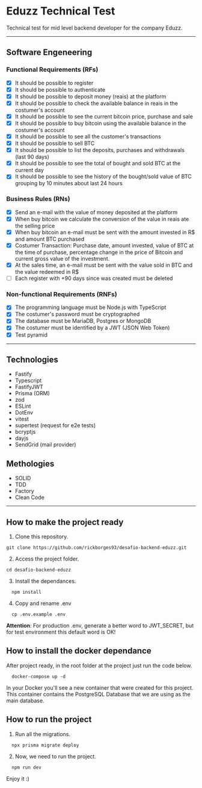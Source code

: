 # Eduzz Technical Test
 Technical test for mid level backend developer for the company Eduzz.

---

## Software Engeneering

### Functional Requirements (RFs)
- [x] It should be possible to register
- [x] It should be possible to authenticate
- [x] It should be possible to deposit money (reais) at the platform
- [x] It should be possible to check the available balance in reais in the costumer's account
- [x] It should be possible to see the current bitcoin price, purchase and sale
- [x] It should be possible to buy bitcoin using the available balance in the costumer's account
- [x] It should be possible to see all the customer's transactions 
- [x] It should be possible to sell BTC
- [x] It should be possible to list the deposits, purchases and withdrawals (last 90 days)
- [x] It should be possible to see the total of bought and sold BTC at the current day
- [x] It should be possible to see the history of the bought/sold value of BTC grouping by 10 minutes about last 24 hours

### Business Rules (RNs)
- [x] Send an e-mail with the value of money deposited at the platform 
- [x] When buy bitcoin we calculate the conversion of the value in reais ate the selling price 
- [x] When buy bitcoin an e-mail must be sent with the amount invested in R$ and amount BTC purchased
- [x] Costumer Transaction: Purchase date, amount invested, value of BTC at the time of purchase, percentage change in the price of Bitcoin and current gross value of the investment.
- [x] At the sales time, an e-mail must be sent with the value sold in BTC and the value redeemed in R$
- [ ] Each register with +90 days since was created must be deleted

### Non-functional Requirements (RNFs)
- [x] The programming language must be Node.js with TypeScript
- [x] The costumer's password must be cryptographed
- [x] The database must be MariaDB, Postgres or MongoDB
- [x] The costumer must be identified by a JWT (JSON Web Token)
- [x] Test pyramid

---

## Technologies
- Fastify
- Typescript
- FastifyJWT
- Prisma (ORM)
- zod
- ESLint
- DotEnv
- vitest
- supertest (request for e2e tests)
- bcryptjs
- dayjs
- SendGrid (mail provider)

## Methologies
- SOLID
- TDD
- Factory
- Clean Code

---
## How to make the project ready

1. Clone this repository.

```
git clone https://github.com/rickborges93/desafio-backend-eduzz.git
```

2. Access the project folder.

```
cd desafio-backend-eduzz
```

3. Install the dependances.
```
  npm install
```

4. Copy and rename .env
```
  cp .env.example .env
```

**Attention**: For production .env, generate a better word to JWT_SECRET, but for test environment this default word is OK!


## How to install the docker dependance

After project ready, in the root folder at the project just run the code below.

```
  docker-compose up -d
```

In your Docker you'll see a new container that were created for this project. This container contains the PostgreSQL Database that we are using as the main database.

## How to run the project

1. Run all the migrations.

```
  npx prisma migrate deploy
```

2. Now, we need to run the project.

```
  npm run dev
```

Enjoy it :)
